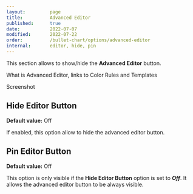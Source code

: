 ```yaml
---
layout:         page
title:          Advanced Editor
published:      true
date:           2022-07-07
modified:   	2022-07-22
order:          /bullet-chart/options/advanced-editor
internal:       editor, hide, pin
---
```


This section allows to show/hide the **Advanced Editor** button.

<todo>What is Advanced Editor, links to Color Rules and Templates</todo>

<todo>Screenshot</todo>
## Hide Editor Button

**Default value:** Off

If enabled, this option allow to hide the advanced editor button.

## Pin Editor Button

**Default value:** Off

This option is only visible if the **Hide Editor Button** option is set to ***Off***. It allows the advanced editor button to be always visible.